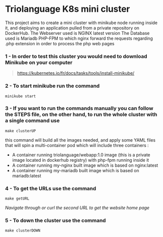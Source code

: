 # Triolanguage K8s mini cluster
This project aims to create a mini cluster with minikube node running inside it, and deploying an application pulled from a private repository on DockerHub.
The Webserver used is NGINX latest version
The Database used is Mariadb
PHP-FPM to which nginx forward the requests regarding .php extension in order to process the php web pages

### 1 - In order to test this cluster you would need to download Minikube on your computer 

> https://kubernetes.io/fr/docs/tasks/tools/install-minikube/

### 2 - To start minikube run the command
```
minikube start
```
### 3 - If you want to run the commands manually you can follow the STEPS file, on the other hand, to run the whole cluster with a single command use
```
make clusterUP
```
this command will build all the images needed, and apply some YAML files that will spin a multi-container pod which will include three containers :
- A container running triolanguage/webapp:1.0 image (this is a private image located in dockerhub registry) with php-fpm running inside it
- A container running my-nginx built image which is based on nginx:latest
- A container running my-mariadb built image which is based on mariadb:latest

### 4 - To get the URLs use the command
```
make getURL
```
*Navigate through or curl the second URL to get the website home page*
### 5 - To down the cluster use the command
```
make clusterDOWN
```
